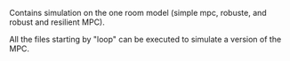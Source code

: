 Contains simulation on the one room model (simple mpc, robuste, and robust and resilient MPC).

All the files starting by "loop" can be executed to simulate a version of the MPC.
